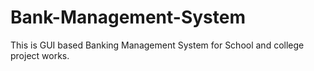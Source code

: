# Bank-Management-System
This is GUI based Banking Management System for School and college project works.
